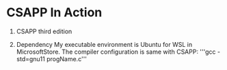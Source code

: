 # CSAPP In Action

1. CSAPP third edition

2. Dependency
My executable environment is Ubuntu for WSL in MicrosoftStore.
The compiler configuration is same with CSAPP: 
'''gcc -std=gnu11 progName.c'''
